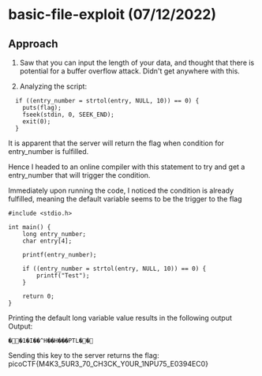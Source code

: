 # basic-file-exploit (07/12/2022)
## Approach
1. Saw that you can input the length of your data, and thought that there is potential for a buffer overflow attack.
Didn't get anywhere with this.

2. Analyzing the script:
~~~
  if ((entry_number = strtol(entry, NULL, 10)) == 0) {
    puts(flag);
    fseek(stdin, 0, SEEK_END);
    exit(0);
  }
~~~
It is apparent that the server will return the flag when condition for entry_number is fulfilled.

Hence I headed to an online compiler with this statement to try and get a entry_number that will trigger the condition.

Immediately upon running the code, I noticed the condition is already fulfilled, meaning the default variable seems to be the trigger to the flag


~~~
#include <stdio.h>

int main() {
    long entry_number;
    char entry[4];
    
    printf(entry_number);

    if ((entry_number = strtol(entry, NULL, 10)) == 0) {
        printf("Test");
    }

    return 0;
}
~~~

Printing the default long variable value results in the following output  
Output:
~~~
��1�I��^H��H���PTL��
~~~

Sending this key to the server returns the flag:  
picoCTF{M4K3_5UR3_70_CH3CK_Y0UR_1NPU75_E0394EC0}
